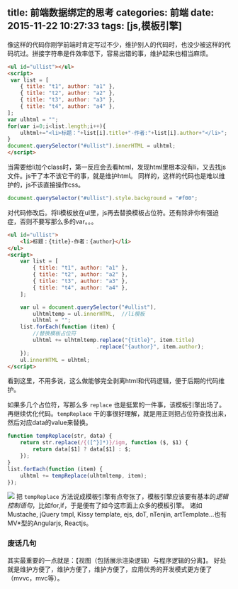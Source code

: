 title: 前端数据绑定的思考
categories: 前端
date: 2015-11-22 10:27:33
tags: [js,模板引擎]
---
<!--摘要-->
<!--more-->
像这样的代码你刚学前端时肯定写过不少，维护别人的代码时，也没少被这样的代码坑过。拼接字符串是件效率低下，容易出错的事，维护起来也相当麻烦。
```html
<ul id="ullist"></ul>
<script>
 var list = [
	{ title: "t1", author: "a1" },
	{ title: "t2", author: "a2" },
	{ title: "t3", author: "a3" },
	{ title: "t4", author: "a4" },
];
var ulhtml = "";
for(var i=0;i<list.length;i++){
	ulhtml+="<li>标题："+list[i].title+"-作者:"+list[i].author+"</li>";
}
document.querySelector("#ullist").innerHTML = ulhtml;
</script>
```
当需要给li加个class时，第一反应会去看html，发现html里根本没有li，又去找js文件。js干了本不该它干的事，就是维护html。
同样的，这样的代码也是难以维护的，js不该直接操作css。
```javascript
document.querySelector("#ullist").style.background = "#f00";
```
对代码修改后。将li模板放在ul里，js再去替换模板占位符。还有除非你有强迫症，否则不要写那么多的var。。。

```html
<ul id="ullist">
    <li>标题：{title}-作者：{author}</li>
</ul>
<script>
    var list = [
        { title: "t1", author: "a1" },
        { title: "t2", author: "a2" },
        { title: "t3", author: "a3" },
        { title: "t4", author: "a4" },
    ];

    var ul = document.querySelector("#ullist"),
        ulhtmltemp = ul.innerHTML,  //li模板
        ulhtml = "";
    list.forEach(function (item) {
        //替换模板占位符
        ulhtml += ulhtmltemp.replace("{title}", item.title)
                            .replace("{author}", item.author);
    });
    ul.innerHTML = ulhtml;
</script>
```
看到这里，不用多说，这么做能够完全剥离html和代码逻辑，便于后期的代码维护。

如果多几个占位符，写那么多 `replace` 也是挺累的一件事，该模板引擎出场了。再继续优化代码。`tempReplace` 干的事很好理解，就是用正则把占位符查找出来，然后对应data的value来替换。
```js
function tempReplace(str, data) {
    return str.replace(/{([^}]*)}/igm, function ($, $1) {
        return data[$1] ? data[$1] : $;
    });
}
list.forEach(function (item) {
    ulhtml += tempReplace(ulhtmltemp, item);
});
```
![](/imgs/T1_l5.XmXkXXXYK5jq-705-584.png)
把 `tempReplace` 方法说成模板引擎有点夸张了，模板引擎应该要有基本的*逻辑控制语句*，比如for,if，于是便有了如今这市面上众多的模板引擎。
诸如Mustache, jQuery tmpl, Kissy template, ejs, doT, nTenjin, artTemplate...也有MV*型的Angularjs, Reactjs。

### 废话几句
其实最重要的一点就是：【视图（包括展示渲染逻辑）与程序逻辑的分离】。
好处就是维护方便了，维护方便了，维护方便了，应用优秀的开发模式更方便了（mvvc，mvc等）。